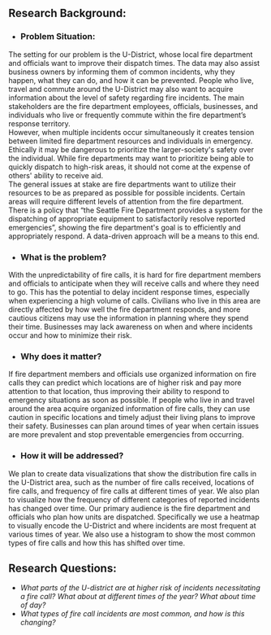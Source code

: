 ## Research Background:

* ### Problem Situation:
The setting for our problem is the U-District, whose local fire department and officials want to improve their dispatch times. The data may also assist business owners by informing them of common incidents, why they happen, what they can do, and how it can be prevented. People who live, travel and commute around the U-District may also want to acquire information about the level of safety regarding fire incidents. The main stakeholders are the fire department employees, officials, businesses, and individuals who live or frequently commute within the fire department’s response territory.  
However, when multiple incidents occur simultaneously it creates tension between limited fire department resources and individuals in emergency. Ethically it may be dangerous to prioritize the larger-society's safety over the individual. While fire departments may want to prioritize being able to quickly dispatch to high-risk areas, it should not come at the expense of others' ability to receive aid.  
The general issues at stake are fire departments want to utilize their resources to be as prepared as possible for possible incidents. Certain areas will require different levels of attention from the fire department. There is a policy that “the Seattle Fire Department provides a system for the dispatching of appropriate equipment to satisfactorily resolve reported emergencies”, showing the fire department's goal is to efficiently and appropriately respond. A data-driven approach will be a means to this end.

* ### What is the problem?
With the unpredictability of fire calls, it is hard for fire department members and officials to anticipate when they will receive calls and where they need to go. This has the potential to delay incident response times, especially when experiencing a high volume of calls. Civilians who live in this area are directly affected by how well the fire department responds, and more cautious citizens may use the information in planning where they spend their time. Businesses may lack awareness on when and where incidents occur and how to minimize their risk.

* ### Why does it matter?
If fire department members and officials use organized information on fire calls they can predict which locations are of higher risk and pay more attention to that location, thus improving their ability to respond to emergency situations as soon as possible. If people who live in and travel around the area acquire organized information of fire calls, they can use caution in specific locations and timely adjust their living plans to improve their safety. Businesses can plan around times of year when certain issues are more prevalent and stop preventable emergencies from occurring.

* ### How it will be addressed?
We plan to create data visualizations that show the distribution fire calls in the U-District area, such as the number of fire calls received, locations of fire calls, and frequency of fire calls at different times of year. We also plan to visualize how the frequency of different categories of reported incidents has changed over time. Our primary audience is the fire department and officials who plan how units are dispatched. Specifically we use a heatmap to visually encode the U-District and where incidents are most frequent at various times of year. We also use a histogram to show the most common types of fire calls and how this has shifted over time.

## Research Questions:
* _What parts of the U-district are at higher risk of incidents necessitating a fire call? What about at different times of the year? What about time of day?_
* _What types of fire call incidents are most common, and how is this changing?_
